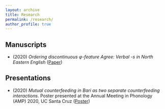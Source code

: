 ```yaml
---
layout: archive
title: Research
permalink: /research/
author_profile: true
---
```


## Manuscripts

* (2020) _Ordering discontinuous &phi;-feature Agree: Verbal -s in North Eastern English_ ([Paper](https://robertfritzsche.github.io/fritzsche.github.io/files/vbls-submission-version_4_1.pdf))

## Presentations

* (2020) _Mutual counterfeeding in Bari as two separate counterfeeding interactions_. Poster presented at the Annual Meeting in Phonology (AMP) 2020, UC Santa Cruz ([Poster](https://robertfritzsche.github.io/fritzsche.github.io/files/fritzsche-mcf-amp2020))
